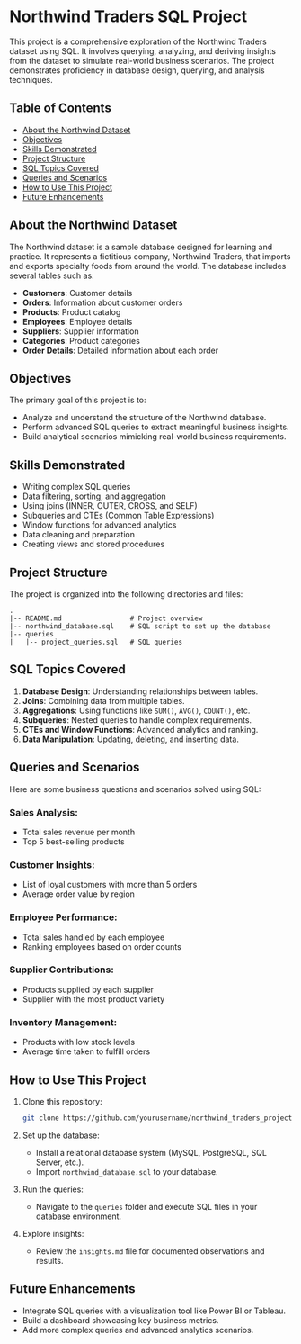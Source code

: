 # Northwind Traders SQL Project

This project is a comprehensive exploration of the Northwind Traders dataset using SQL. It involves querying, analyzing, and deriving insights from the dataset to simulate real-world business scenarios. The project demonstrates proficiency in database design, querying, and analysis techniques.

## Table of Contents

- [About the Northwind Dataset](#about-the-northwind-dataset)
- [Objectives](#objectives)
- [Skills Demonstrated](#skills-demonstrated)
- [Project Structure](#project-structure)
- [SQL Topics Covered](#sql-topics-covered)
- [Queries and Scenarios](#queries-and-scenarios)
- [How to Use This Project](#how-to-use-this-project)
- [Future Enhancements](#future-enhancements)

## About the Northwind Dataset

The Northwind dataset is a sample database designed for learning and practice. It represents a fictitious company, Northwind Traders, that imports and exports specialty foods from around the world. The database includes several tables such as:

- **Customers**: Customer details
- **Orders**: Information about customer orders
- **Products**: Product catalog
- **Employees**: Employee details
- **Suppliers**: Supplier information
- **Categories**: Product categories
- **Order Details**: Detailed information about each order

## Objectives

The primary goal of this project is to:

- Analyze and understand the structure of the Northwind database.
- Perform advanced SQL queries to extract meaningful business insights.
- Build analytical scenarios mimicking real-world business requirements.

## Skills Demonstrated

- Writing complex SQL queries
- Data filtering, sorting, and aggregation
- Using joins (INNER, OUTER, CROSS, and SELF)
- Subqueries and CTEs (Common Table Expressions)
- Window functions for advanced analytics
- Data cleaning and preparation
- Creating views and stored procedures

## Project Structure

The project is organized into the following directories and files:

```
.
|-- README.md                 # Project overview
|-- northwind_database.sql    # SQL script to set up the database
|-- queries
|   |-- project_queries.sql   # SQL queries
```

## SQL Topics Covered

1. **Database Design**: Understanding relationships between tables.
2. **Joins**: Combining data from multiple tables.
3. **Aggregations**: Using functions like `SUM()`, `AVG()`, `COUNT()`, etc.
4. **Subqueries**: Nested queries to handle complex requirements.
5. **CTEs and Window Functions**: Advanced analytics and ranking.
6. **Data Manipulation**: Updating, deleting, and inserting data.

## Queries and Scenarios

Here are some business questions and scenarios solved using SQL:

### Sales Analysis:

- Total sales revenue per month
- Top 5 best-selling products

### Customer Insights:

- List of loyal customers with more than 5 orders
- Average order value by region

### Employee Performance:

- Total sales handled by each employee
- Ranking employees based on order counts

### Supplier Contributions:

- Products supplied by each supplier
- Supplier with the most product variety

### Inventory Management:

- Products with low stock levels
- Average time taken to fulfill orders

## How to Use This Project

1. Clone this repository:
   ```bash
   git clone https://github.com/yourusername/northwind_traders_project.git
   ```

2. Set up the database:
   - Install a relational database system (MySQL, PostgreSQL, SQL Server, etc.).
   - Import `northwind_database.sql` to your database.

3. Run the queries:
   - Navigate to the `queries` folder and execute SQL files in your database environment.

4. Explore insights:
   - Review the `insights.md` file for documented observations and results.

## Future Enhancements

- Integrate SQL queries with a visualization tool like Power BI or Tableau.
- Build a dashboard showcasing key business metrics.
- Add more complex queries and advanced analytics scenarios.

